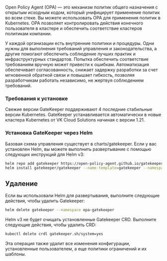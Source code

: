 Open Policy Agent (OPA) — это механизм политик общего назначения с открытым исходным кодом, который унифицирует применение политик во всем стеке. Вы можете использовать OPA для применения политик в Kubernetes. OPA позволяет контролировать действия конечного пользователя в кластере и обеспечить соответствие кластеров политикам компании.

У каждой организации есть внутренние политики и процедуры. Одни нужны для выполнения требований управления и законодательства, а другие помогают обеспечить соблюдение лучших практик и инфраструктурных стандартов. Попытка обеспечить соответствие требованиям вручную может привести к ошибкам. Автоматизация обеспечивает согласованность, снижает задержку разработки за счет мгновенной обратной связи и повышает гибкость, позволяя разработчикам работать независимо, не жертвуя соблюдением требований.

### Требования к установке
Свежие версии GateKeeper поддерживают 4 последние стабильные версии Kubernetes. GateKeeper устанавливается автоматически в новые кластера Kubernetes от VK Cloud Solutions начиная с версии 1.21.

### Установка GateKeeper через Helm
Базовая схема управления существует в charts/gatekeeper. Если у вас установлен Helm, вы можете выполнить развертывание с помощью следующих инструкций для Helm v3:
```bash
helm repo add gatekeeper https://open-policy-agent.github.io/gatekeeper/charts
helm install gatekeeper/gatekeeper --name-template=gatekeeper --namespace opa-gatekeeper --create-namespace
```
## Удаление
Если вы использовали Helm для развертывания, выполните следующие действия, чтобы удалить Gatekeeper:
```bash
helm delete gatekeeper --namespace opa-gatekeeper
```
Helm v3 не будет очищать установленные Gatekeeper CRD. Выполните следующие действия, чтобы удалить CRD:
```bash
kubectl delete crdl gatekeeper.sh/system=yes
```
Эта операция также удалит все изменения конфигурации, установленные пользователем, а еще политики ограничений и их шаблоны.
